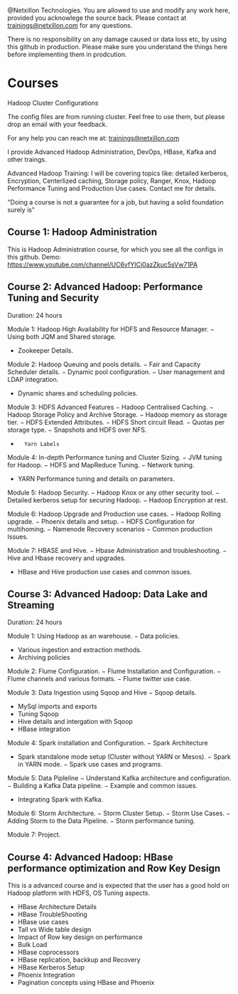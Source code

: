 @Netxillon Technologies. You are allowed to use and modify any work here, provided you acknowlege the source back.
Please contact at trainings@netxillon.com for any questions.

There is no responsibility on any damage caused or data loss etc, by using this github in production. Please make sure you understand the things here before implementing them in prodcution.

Courses
=========
Hadoop Cluster Configurations

The config files are from running cluster. Feel free to use them, but please drop an email with your feedback.

For any help you can reach me at: trainings@netxillon.com

I provide Advanced Hadoop Administration, DevOps, HBase, Kafka and other traings.

Advanced Hadoop Training: I will be covering topics like: detailed kerberos, Encryption, Centerlized caching, Storage policy, Ranger, Knox, Hadoop Performance Tuning and Production Use cases. Contact me for details.

 "Doing a course is not a guarantee for a job, but having a solid foundation surely is"
 
 Course 1: Hadoop Administration
 ------------------------------------------------
 This is Hadoop Administration course, for which you see all the configs in this github.
 Demo: https://www.youtube.com/channel/UC6vfYICj0azZkuc5sVw71PA
 
 Course 2: Advanced Hadoop: Performance Tuning and Security
-------------------------------------------------
Duration: 24 hours

Module 1: Hadoop High Availability for HDFS and Resource Manager.
−	Using both JQM and Shared storage.
- Zookeeper Details.

Module 2: Hadoop Queuing and pools details.
−	Fair and Capacity Scheduler details.
−	Dynamic pool configuration.
−	User management and LDAP integration.
- Dynamic shares and scheduling policies.

Module 3: HDFS Advanced Features
−	Hadoop Centralised Caching.
−	Hadoop Storage Policy and Archive Storage.
−	Hadoop memory as storage tier.
−	HDFS Extended Attributes.
−	HDFS Short circuit Read.
−	Quotas per storage type.
−	Snapshots and HDFS over NFS.
-       Yarn Labels

Module 4: In-depth Performance tuning and Cluster Sizing. 
−	JVM tuning for Hadoop.
−	HDFS and MapReduce Tuning.
−	Network tuning.
-  	YARN Performance tuning and details on parameters.

Module 5: Hadoop Security.
−	Hadoop Knox or any other security tool.
−	Detailed kerberos setup for securing Hadoop.
−	Hadoop Encryption at rest.

Module 6: Hadoop Upgrade and Production use cases.
−	Hadoop Rolling upgrade.
−	Phoenix details and setup.
−	HDFS Configuration for multihoming.
−	Namenode Recovery scenarios
−	Common production Issues.

Module 7: HBASE and Hive.
−	Hbase Administration and troubleshooting.
−	Hive and Hbase recovery and upgrades.
-  	HBase and Hive production use cases and common issues.

Course 3: Advanced Hadoop: Data Lake and Streaming
-----------------------------------------------------------------
Duration: 24 hours

Module 1: Using Hadoop as an warehouse. 
−	Data policies.
-  	Various ingestion and extraction methods.
-  	Archiving policies

Module 2: Flume Configuration.
−	Flume Installation and Configuration.
−	Flume channels and various formats.
−	Flume twitter use case. 

Module 3: Data Ingestion using Sqoop and Hive
−	Sqoop details.
-  	MySql imports and exports
-  	Tuning Sqoop
-  	Hive details and intergation with Sqoop
-  	HBase integration
 
Module 4: Spark installation and Configuration. 
−	Spark Architecture
-  	Spark standalone mode setup (Cluster without YARN or Mesos).
−	Spark in YARN mode.
−	Spark use cases and programs.

Module 5: Data Pipleline
−	Understand Kafka architecture and configuration.
−	Building a Kafka Data pipeline.
−	Example and common issues.
-  	Integrating Spark with Kafka.

Module 6: Storm Architecture.
−	Storm Cluster Setup.
−	Storm Use Cases.
−	Adding Storm to the Data Pipeline.
−	Storm performance tuning.

Module 7: Project.

Course 4: Advanced Hadoop: HBase performance optimization and Row Key Design
----------------------------------------------------------------------------
This is a advanced course and is expected that the user has a good hold on Hadoop platform with HDFS, OS Tuning aspects.

- HBase Architecture Details
- HBase TroubleShooting
- HBase use cases
- Tall vs Wide table design
- Impact of Row key design on performance
- Bulk Load
- HBase coprocessors
- HBase replication, backkup and Recovery
- HBase Kerberos Setup
- Phoenix Integration
- Pagination concepts using HBase and Phoenix
